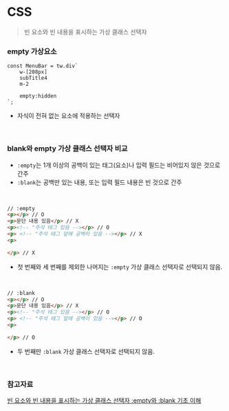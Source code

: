 # CSS

> 빈 요소와 빈 내용을 표시하는 가상 클래스 선택자

### empty 가상요소

```TSX
const MenuBar = tw.div`
    w-[208px]
    subTitle4
    m-2

    empty:hidden
`;
```

- 자식이 전혀 없는 요소에 적용하는 선택자

<br>

### blank와 empty 가상 클래스 선택자 비교

- `:empty`는 1개 이상의 공백이 있는 태그(요소)나 입력 필드는 비어있지 않은 것으로 간주
- `:blank`는 공백만 있는 내용, 또는 입력 필드 내용은 빈 것으로 간주

<br>

```HTML
// :empty
<p></p> // O
<p>문단 내용 있음</p> // X
<p><!-- "주석 태그 있음 --></p> // O
<p> <!-- "주석 태그 앞에 공백이 있음 --></p> // X
<p>

</p> // X
```

- 첫 번째와 세 번째를 제외한 나머지는 `:empty` 가상 클래스 선택자로 선택되지 않음.

<br>

```HTML
// :blank
<p></p> // O
<p>문단 내용 있음</p> // X
<p><!-- "주석 태그 있음 --></p> // O
<p> <!-- "주석 태그 앞에 공백이 있음 --></p> // O
<p>

</p> // O
```

- 두 번째만 `:blank` 가상 클래스 선택자로 선택되지 않음.

<br>

### 참고자료

[빈 요소와 빈 내용을 표시하는 가상 클래스 선택자 :empty와 :blank 기초 이해](https://blogpack.tistory.com/1066)
